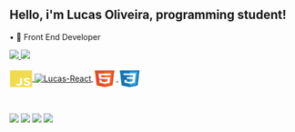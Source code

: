 ## Hello, i'm Lucas Oliveira, programming student!
• 🔭 Front End Developer

<div>
  <a href=https://github.com/lucassOliveiira>
  <img height="160em" src="https://github-readme-stats.vercel.app/api?username=lucassOliveiira&show_icons=true&theme=dracula&include_all_commits=true&count_private=true"/>
  <img height="160em" src="https://github-readme-stats.vercel.app/api/top-langs/?username=lucassOliveiira&layout=compact&langs_count=7&theme=dracula"/>
</div>

<div style="display: inline_block"><br>
  <img align="center" alt="Lucas-Js" height="30" width="40" src="https://raw.githubusercontent.com/devicons/devicon/master/icons/javascript/javascript-plain.svg"> 
  <img align="center" alt="Lucas-React" height="30" width="40" src="https://cdn.jsdelivr.net/gh/devicons/devicon/icons/react/react-original.svg"> 
  <img align="center" alt="Lucas-HTML" height="30" width="40" src="https://raw.githubusercontent.com/devicons/devicon/master/icons/html5/html5-original.svg">
  <img align="center" alt="Lucas-CSS" height="30" width="40" src="https://raw.githubusercontent.com/devicons/devicon/master/icons/css3/css3-original.svg">
</div>
  
  ##
  
<div> 
<br>
<a href="https://www.linkedin.com/in/lucas-oliveira-697909205/" target="_blank"><img src="https://img.shields.io/badge/-LinkedIn-%230077B5?style=for-the-badge&logo=linkedin&logoColor=white"target="blank" ></a> 
  <a href="https://www.instagram.com/kbcaskt/" target ="_blank"><img src="https://img.shields.io/badge/-Instagram-%23E4405F?style=for-the-badge&logo=instagram&logoColor=white" target= "_blank"></a>   
 <a href="https://www.facebook.com/lucas.oliveiradacosta.10/" target="_blank"><img src="https://img.shields.io/badge/Facebook-005FED?style=for-the-badge&logo=facebook&logoColor=white" target="_blank"></a>
 <a href = "mailto:lucasoc.skt@gmail.com"><img src="https://img.shields.io/badge/Gmail-D14836?style=for-the-badge&logo=gmail&logoColor=white" target="_blank"></a>
 
</div>
